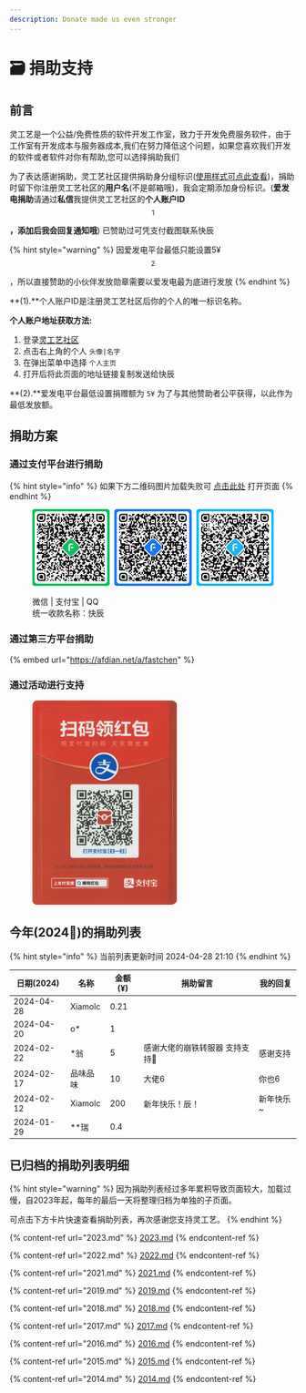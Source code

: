 ```yaml
---
description: Donate made us even stronger
---
```


# 🗃️ 捐助支持

## 前言

灵工艺是一个公益/免费性质的软件开发工作室，致力于开发免费服务软件，由于工作室有开发成本与服务器成本,我们在努力降低这个问题，如果您喜欢我们开发的软件或者软件对你有帮助,您可以选择捐助我们

为了表达感谢捐助，灵工艺社区提供捐助身分组标识([使用样式可点此查看](https://nullcraft.org/u/nullcraft))，捐助时留下你注册灵工艺社区的**用户名**(不是邮箱哦)，我会定期添加身份标识。(**爱发电捐助**请通过**私信**我提供灵工艺社区的**个人账户ID**$$^1$$**，添加后我会回复通知哦**) 已赞助过可凭支付截图联系快辰

{% hint style="warning" %}
因爱发电平台最低只能设置5¥$$^2$$，所以直接赞助的小伙伴发放勋章需要以爱发电最为底进行发放
{% endhint %}

**(1).**个人账户ID是注册灵工艺社区后你的个人的唯一标识名称。

**个人账户地址获取方法:**

1. 登录[灵工艺社区](https://nullcraft.org/)
2. 点击右上角的个人 `头像|名字`
3. 在弹出菜单中选择 `个人主页`
4. 打开后将此页面的地址链接复制发送给快辰

**(2).**爱发电平台最低设置捐赠额为 `5¥` 为了与其他赞助者公平获得，以此作为最低发放额。

## 捐助方案

### 通过支付平台进行捐助

{% hint style="info" %}
如果下方二维码图片加载失败可 [点击此处](https://pujipuji.com/) 打开页面
{% endhint %}

<figure><img src="../.gitbook/assets/AllPay.png" alt=""><figcaption><p>微信  |  支付宝  |  QQ<br>统一收款名称：快辰</p></figcaption></figure>

### 通过第三方平台捐助

{% embed url="https://afdian.net/a/fastchen" %}

### 通过活动进行支持

<div align="left">

<figure><img src="../.gitbook/assets/Free_HongBao_AliPay.png" alt="" width="254"><figcaption></figcaption></figure>

</div>

## 今年(2024🐲)的捐助列表

{% hint style="info" %}
当前列表更新时间 2024-04-28 21:10
{% endhint %}

| 日期(2024)   | 名称      | 金额(¥) | 捐助留言              | 我的回复   |
| ---------- | ------- | ----- | ----------------- | ------ |
| 2024-04-28 | Xiamolc | 0.21  |                   |        |
| 2024-04-20 | o\*     | 1     |                   |        |
| 2024-02-22 | \*翁     | 5     | 感谢大佬的崩铁转服器 支持支持👊 | 感谢支持   |
| 2024-02-17 | 品味品味    | 10    | 大佬6               | 你也6    |
| 2024-02-12 | Xiamolc | 200   | 新年快乐！辰！           | 新年快乐\~ |
| 2024-01-29 | \*\*瑞   | 0.4   |                   |        |

## 已归档的捐助列表明细

{% hint style="warning" %}
因为捐助列表经过多年累积导致页面较大，加载过慢，自2023年起，每年的最后一天将整理归档为单独的子页面。

可点击下方卡片快速查看捐助列表，再次感谢您支持灵工艺。
{% endhint %}

{% content-ref url="2023.md" %}
[2023.md](2023.md)
{% endcontent-ref %}

{% content-ref url="2022.md" %}
[2022.md](2022.md)
{% endcontent-ref %}

{% content-ref url="2021.md" %}
[2021.md](2021.md)
{% endcontent-ref %}

{% content-ref url="2019.md" %}
[2019.md](2019.md)
{% endcontent-ref %}

{% content-ref url="2018.md" %}
[2018.md](2018.md)
{% endcontent-ref %}

{% content-ref url="2017.md" %}
[2017.md](2017.md)
{% endcontent-ref %}

{% content-ref url="2016.md" %}
[2016.md](2016.md)
{% endcontent-ref %}

{% content-ref url="2015.md" %}
[2015.md](2015.md)
{% endcontent-ref %}

{% content-ref url="2014.md" %}
[2014.md](2014.md)
{% endcontent-ref %}
